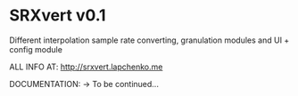 # SRXvert v0.1
Different interpolation sample rate converting, granulation modules and
UI + config module

ALL INFO AT: http://srxvert.lapchenko.me

DOCUMENTATION: -> To be continued...

